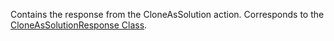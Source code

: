 Contains the response from the CloneAsSolution action.
Corresponds to the [CloneAsSolutionResponse Class](https://msdn.microsoft.com/library/microsoft.crm.sdk.messages.cloneassolutionresponse.aspx).
